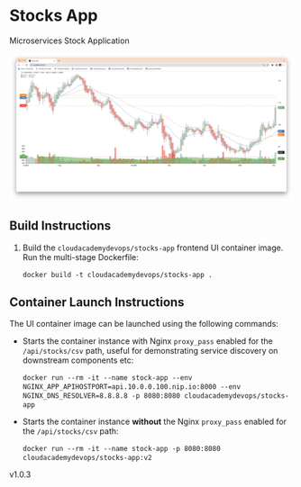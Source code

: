 # Stocks App
Microservices Stock Application

![Stocks App](/docs/stocks.png)

## Build Instructions

1. Build the `cloudacademydevops/stocks-app` frontend UI container image. Run the multi-stage Dockerfile:

    ```
    docker build -t cloudacademydevops/stocks-app .
    ```

## Container Launch Instructions

The UI container image can be launched using the following commands:

- Starts the container instance with Nginx `proxy_pass` enabled for the `/api/stocks/csv` path, useful for demonstrating service discovery on downstream components etc:

    ```
    docker run --rm -it --name stock-app --env NGINX_APP_APIHOSTPORT=api.10.0.0.100.nip.io:8000 --env NGINX_DNS_RESOLVER=8.8.8.8 -p 8080:8080 cloudacademydevops/stocks-app
    ```

- Starts the container instance **without** the Nginx `proxy_pass` enabled for the `/api/stocks/csv` path:

    ```
    docker run --rm -it --name stock-app -p 8080:8080 cloudacademydevops/stocks-app:v2
    ```

v1.0.3